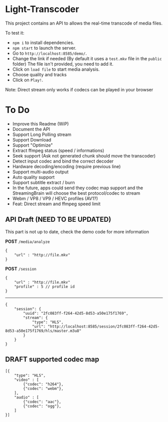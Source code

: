 # Light-Transcoder

This project contains an API to allows the real-time transcode of media files.  

To test it:

- `npm i` to install dependencies.
- `npm start` to launch the server.
- Go to `http://localhost:8585/demo/`.
- Change the link if needed (By default it uses a `test.mkv` file in the `public` folder) The file isn't provided, you need to add it.
- Click on  `load file` to start media analysis.
- Choose quality and tracks
- Click on `Play!`.

Note: Direct stream only works if codecs can be played in your browser

# To Do
- Improve this Readme (WiP)
- Document the API
- Support Long Polling stream
- Support Download
- Support "Optimize"
- Extract ffmpeg status (speed / informations)
- Seek support (Ask not generated chunk should move the transcoder)
- Detect input codec and bind the correct decoder
- Hardware decoding/encoding (require previous line)
- Support multi-audio output
- Auto quality support
- Support subtitle extract / burn
- In the future, apps could send they codec map support and the StreamingBrain will choose the best protocol/codec to stream
- Webm / VP8 / VP9 / HEVC profiles (AV1?)
- Feat: Direct stream and ffmpeg speed limit

## API Draft (NEED TO BE UPDATED)

This part is not up to date, check the demo code for more information 

**POST** `/media/analyze`
```
{
    "url" : "http://file.mkv"
}
```

**POST** `/session`
```
{
    "url" : "http://file.mkv"
    "profile" : 5 // profile id
}
```
--------
```
{
    "session": {
        "uuid": "2fc083ff-f264-42d5-8d53-a50e175f1769",
        "stream": {
            "type": "HLS",
            "url": "http://localhost:8585/session/2fc083ff-f264-42d5-8d53-a50e175f1769/hls/master.m3u8"
        }
    }
}
```

## DRAFT supported codec map

```
[{
    "type": "HLS",
    "video" : [
        {"codec": "h264"},
        {"codec": "webm"},
    ],
    "audio" : [
        {"codec": "aac"},
        {"codec": "ogg"},
    ]
}]
```